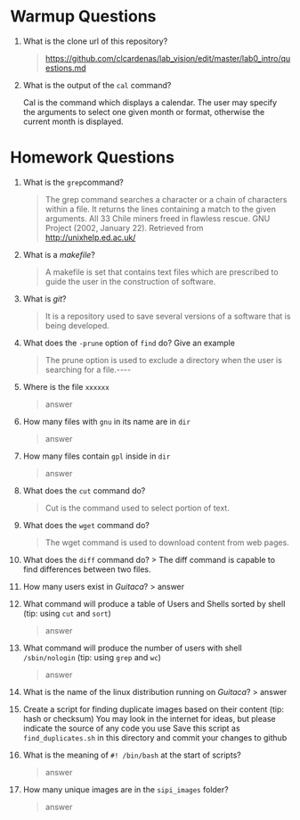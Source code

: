 # Warmup Questions

1.  What is the clone url of this repository?
    >   https://github.com/clcardenas/lab_vision/edit/master/lab0_intro/questions.md

2.  What is the output of the ``cal`` command?

    Cal is the command which displays a calendar. The user may specify the arguments to select one given month or format, otherwise the current month is displayed. 
# Homework Questions

1.  What is the ``grep``command?
    >  The grep command searches a character or a chain of characters within a file. It returns the lines containing a match to the given arguments.  All 33 Chile miners freed in flawless rescue. 
GNU Project (2002, January 22). Retrieved from http://unixhelp.ed.ac.uk/

2.  What is a *makefile*?
    >  A makefile is set that contains text files which are prescribed to guide the user in the construction of software.

3.  What is *git*?
    >   It is a repository used to save several versions of a software that is being developed.

4.  What does the ``-prune`` option of ``find`` do? Give an example
    > The prune option is used to exclude a directory when the user is searching for a file.----

5.  Where is the file ``xxxxxx``
    >   answer

6.  How many files with ``gnu`` in its name are in ``dir``
    >   answer

7.  How many files contain ``gpl`` inside in ``dir``
    >   answer

8.  What does the ``cut`` command do?
    > Cut is the command used to select portion of text. 

9.  What does the ``wget`` command do?
    >   The wget command is used to download content from web pages.

10.  What does the ``diff`` command do?
    >   The diff command is capable to find differences between two files.

11.  How many users exist in *Guitaca*?
    >   answer

12. What command will produce a table of Users and Shells sorted by shell (tip: using ``cut`` and ``sort``)
    >   answer

13. What command will produce the number of users with shell ``/sbin/nologin`` (tip: using ``grep`` and ``wc``)
    >   answer

14.  What is the name of the linux distribution running on *Guitaca*?
    >   answer

15. Create a script for finding duplicate images based on their content (tip: hash or checksum)
    You may look in the internet for ideas, but please indicate the source of any code you use
    Save this script as ``find_duplicates.sh`` in this directory and commit your changes to github

16. What is the meaning of ``#! /bin/bash`` at the start of scripts?
    >   answer

17. How many unique images are in the ``sipi_images`` folder?
    >   answer
    
